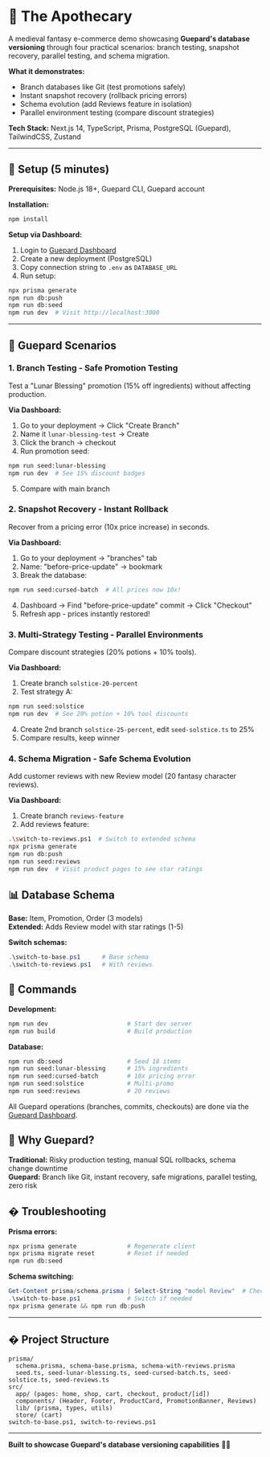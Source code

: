 # 🧪 The Apothecary

A medieval fantasy e-commerce demo showcasing **Guepard's database versioning** through four practical scenarios: branch testing, snapshot recovery, parallel testing, and schema migration.

**What it demonstrates:**
- Branch databases like Git (test promotions safely)
- Instant snapshot recovery (rollback pricing errors)
- Schema evolution (add Reviews feature in isolation)
- Parallel environment testing (compare discount strategies)

**Tech Stack:** Next.js 14, TypeScript, Prisma, PostgreSQL (Guepard), TailwindCSS, Zustand

---

## 🚀 Setup (5 minutes)

**Prerequisites:** Node.js 18+, Guepard CLI, Guepard account

**Installation:**

```bash
npm install
```

**Setup via Dashboard:**
1. Login to [Guepard Dashboard](https://app.guepard.io)
2. Create a new deployment (PostgreSQL)
3. Copy connection string to `.env` as `DATABASE_URL`
4. Run setup:
```bash
npx prisma generate
npm run db:push
npm run db:seed
npm run dev  # Visit http://localhost:3000
```

---

## 🔮 Guepard Scenarios

### 1. Branch Testing - Safe Promotion Testing

Test a "Lunar Blessing" promotion (15% off ingredients) without affecting production.

**Via Dashboard:**
1. Go to your deployment → Click "Create Branch"
2. Name it `lunar-blessing-test` → Create
3. Click the branch → checkout
4. Run promotion seed:
```bash
npm run seed:lunar-blessing
npm run dev  # See 15% discount badges
```
5. Compare with main branch

### 2. Snapshot Recovery - Instant Rollback

Recover from a pricing error (10x price increase) in seconds.

**Via Dashboard:**
1. Go to your deployment → "branches" tab
2. Name: "before-price-update" → bookmark
3. Break the database:
```bash
npm run seed:cursed-batch  # All prices now 10x!
```
4. Dashboard → Find "before-price-update" commit → Click "Checkout"
5. Refresh app - prices instantly restored!

### 3. Multi-Strategy Testing - Parallel Environments

Compare discount strategies (20% potions + 10% tools).

**Via Dashboard:**
1. Create branch `solstice-20-percent`
3. Test strategy A:
```bash
npm run seed:solstice
npm run dev  # See 20% potion + 10% tool discounts
```
4. Create 2nd branch `solstice-25-percent`, edit `seed-solstice.ts` to 25%
5. Compare results, keep winner

### 4. Schema Migration - Safe Schema Evolution

Add customer reviews with new Review model (20 fantasy character reviews).

**Via Dashboard:**
1. Create branch `reviews-feature`
2. Add reviews feature:
```bash
.\switch-to-reviews.ps1  # Switch to extended schema
npx prisma generate
npm run db:push
npm run seed:reviews
npm run dev  # Visit product pages to see star ratings
```


## 📊 Database Schema

**Base:** Item, Promotion, Order (3 models)  
**Extended:** Adds Review model with star ratings (1-5)

**Switch schemas:**
```powershell
.\switch-to-base.ps1      # Base schema
.\switch-to-reviews.ps1   # With reviews
```

## 🧪 Commands

**Development:**
```bash
npm run dev                      # Start dev server
npm run build                    # Build production
```

**Database:**
```bash
npm run db:seed                  # Seed 18 items
npm run seed:lunar-blessing      # 15% ingredients
npm run seed:cursed-batch        # 10x pricing error
npm run seed:solstice            # Multi-promo
npm run seed:reviews             # 20 reviews
```

All Guepard operations (branches, commits, checkouts) are done via the [Guepard Dashboard](https://app.guepard.io).

## 🎯 Why Guepard?

**Traditional:** Risky production testing, manual SQL rollbacks, schema change downtime  
**Guepard:** Branch like Git, instant recovery, safe migrations, parallel testing, zero risk

## � Troubleshooting

**Prisma errors:**
```bash
npx prisma generate              # Regenerate client
npx prisma migrate reset         # Reset if needed
npm run db:seed
```

**Schema switching:**
```powershell
Get-Content prisma/schema.prisma | Select-String "model Review"  # Check schema
.\switch-to-base.ps1             # Switch if needed
npx prisma generate && npm run db:push
```

---

## � Project Structure

```
prisma/
  schema.prisma, schema-base.prisma, schema-with-reviews.prisma
  seed.ts, seed-lunar-blessing.ts, seed-cursed-batch.ts, seed-solstice.ts, seed-reviews.ts
src/
  app/ (pages: home, shop, cart, checkout, product/[id])
  components/ (Header, Footer, ProductCard, PromotionBanner, Reviews)
  lib/ (prisma, types, utils)
  store/ (cart)
switch-to-base.ps1, switch-to-reviews.ps1
```

---

**Built to showcase Guepard's database versioning capabilities** 🧪✨
